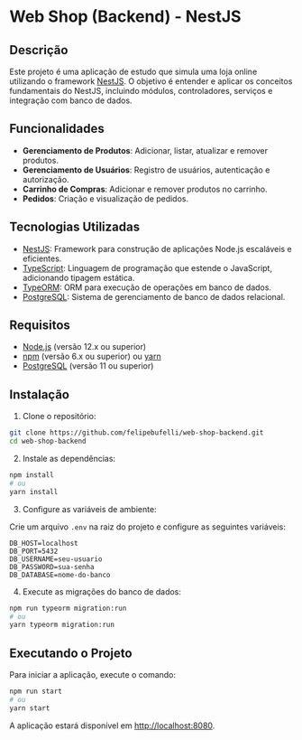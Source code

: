 # Web Shop (Backend) - NestJS

## Descrição

Este projeto é uma aplicação de estudo que simula uma loja online utilizando o framework [NestJS](https://nestjs.com/). O objetivo é entender e aplicar os conceitos fundamentais do NestJS, incluindo módulos, controladores, serviços e integração com banco de dados.

## Funcionalidades

- **Gerenciamento de Produtos**: Adicionar, listar, atualizar e remover produtos.
- **Gerenciamento de Usuários**: Registro de usuários, autenticação e autorização.
- **Carrinho de Compras**: Adicionar e remover produtos no carrinho.
- **Pedidos**: Criação e visualização de pedidos.

## Tecnologias Utilizadas

- [NestJS](https://nestjs.com/): Framework para construção de aplicações Node.js escaláveis e eficientes.
- [TypeScript](https://www.typescriptlang.org/): Linguagem de programação que estende o JavaScript, adicionando tipagem estática.
- [TypeORM](https://typeorm.io/): ORM para execução de operações em banco de dados.
- [PostgreSQL](https://www.postgresql.org/): Sistema de gerenciamento de banco de dados relacional.

## Requisitos

- [Node.js](https://nodejs.org/en/download/) (versão 12.x ou superior)
- [npm](https://www.npmjs.com/get-npm) (versão 6.x ou superior) ou [yarn](https://yarnpkg.com/getting-started/install)
- [PostgreSQL](https://www.postgresql.org/download/) (versão 11 ou superior)

## Instalação

1. Clone o repositório:

```bash
git clone https://github.com/felipebufelli/web-shop-backend.git
cd web-shop-backend
```

2. Instale as dependências:

```bash
npm install
# ou
yarn install
```

3. Configure as variáveis de ambiente:

Crie um arquivo `.env` na raiz do projeto e configure as seguintes variáveis:

```env
DB_HOST=localhost
DB_PORT=5432
DB_USERNAME=seu-usuario
DB_PASSWORD=sua-senha
DB_DATABASE=nome-do-banco
```

4. Execute as migrações do banco de dados:

```bash
npm run typeorm migration:run
# ou
yarn typeorm migration:run
```

## Executando o Projeto

Para iniciar a aplicação, execute o comando:

```bash
npm run start
# ou
yarn start
```

A aplicação estará disponível em [http://localhost:8080](http://localhost:8080).
